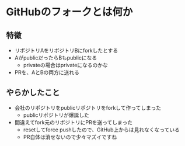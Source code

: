 # GitHubのフォークとは何か

## 特徴

- リポジトリAをリポジトリBにforkしたとする
- AがpublicだったらBもpublicになる
  - privateの場合はprivateになるのかな
- PRを、AとBの両方に送れる

## やらかしたこと

- 会社のリポジトリをpublicリポジトリをforkして作ってしまった
  - publicリポジトリが爆誕した
- 間違えてfork元のリポジトリにPRを送ってしまった
  - resetしてforce pushしたので、GitHub上からは見れなくなっている
  - PR自体は消せないので少々マズイですね
